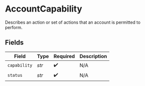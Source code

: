 # AccountCapability

Describes an action or set of actions that an account is permitted to perform.


## Fields

| Field              | Type               | Required           | Description        |
| ------------------ | ------------------ | ------------------ | ------------------ |
| `capability`       | *str*              | :heavy_check_mark: | N/A                |
| `status`           | *str*              | :heavy_check_mark: | N/A                |